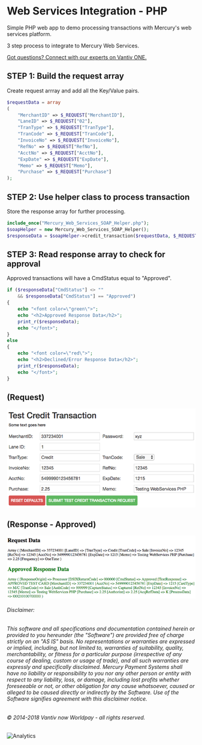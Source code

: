 Web Services Integration - PHP
============================

Simple PHP web app to demo processing transactions with Mercury's web services platform.

3 step process to integrate to Mercury Web Services.

<a href="https://developer.vantiv.com/?utm_campaign=githubcta&utm_medium=hyperlink&utm_source=github&utm_content=gotquestions">Got questions? Connect with our experts on Vantiv ONE.</a>


## STEP 1: Build the request array
    
Create request arrray and add all the Key/Value pairs.
  
```PHP
$requestData = array
(
  	"MerchantID" => $_REQUEST["MerchantID"],
  	"LaneID" => $_REQUEST["02"],
	"TranType" => $_REQUEST["TranType"],
	"TranCode" => $_REQUEST["TranCode"],
	"InvoiceNo" => $_REQUEST["InvoiceNo"],
	"RefNo" => $_REQUEST["RefNo"],
	"AcctNo" => $_REQUEST["AcctNo"],
	"ExpDate" => $_REQUEST["ExpDate"],
	"Memo" => $_REQUEST["Memo"],
	"Purchase" => $_REQUEST["Purchase"]
);
```
  
## STEP 2: Use helper class to process transaction

Store the response array for further processing.

```PHP
include_once("Mercury_Web_Services_SOAP_Helper.php");
$soapHelper = new Mercury_Web_Services_SOAP_Helper();
$responseData = $soapHelper->credit_transaction($requestData, $_REQUEST["Password"]);
```

## STEP 3: Read response array to check for approval

Approved transactions will have a CmdStatus equal to "Approved".

```PHP
if ($responseData["CmdStatus"] <> ""
  	&& $responseData["CmdStatus"] == "Approved")
{
	echo "<font color=\"green\">";
	echo "<h2>Approved Response Data</h2>";
	print_r($responseData);
	echo "</font>";
}
else
{
	echo "<font color=\"red\">";
	echo "<h2>Declined/Error Response Data</h2>";
	print_r($responseData);
	echo "</font>";
}
```


## (Request)
![alt text](https://github.com/MercuryPay/WebServices.PHP/blob/master/assets/testCredit.png "Test Credit Request")


## (Response - Approved)
![alt text](https://github.com/MercuryPay/WebServices.PHP/blob/master/assets/testCredit-response.png "Test Credit Response")




###### Disclaimer:
###### This software and all specifications and documentation contained herein or provided to you hereunder (the "Software") are provided free of charge strictly on an "AS IS" basis. No representations or warranties are expressed or implied, including, but not limited to, warranties of suitability, quality, merchantability, or fitness for a particular purpose (irrespective of any course of dealing, custom or usage of trade), and all such warranties are expressly and specifically disclaimed. Mercury Payment Systems shall have no liability or responsibility to you nor any other person or entity with respect to any liability, loss, or damage, including lost profits whether foreseeable or not, or other obligation for any cause whatsoever, caused or alleged to be caused directly or indirectly by the Software. Use of the Software signifies agreement with this disclaimer notice.

###### © 2014-2018 Vantiv now Worldpay - all rights reserved.

![Analytics](https://ga-beacon.appspot.com/UA-60858025-31/WebServices.PHP/readme?pixel)

